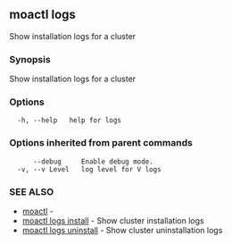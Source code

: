 ## moactl logs

Show installation logs for a cluster

### Synopsis

Show installation logs for a cluster

### Options

```
  -h, --help   help for logs
```

### Options inherited from parent commands

```
      --debug     Enable debug mode.
  -v, --v Level   log level for V logs
```

### SEE ALSO

* [moactl](moactl.md)	 - 
* [moactl logs install](moactl_logs_install.md)	 - Show cluster installation logs
* [moactl logs uninstall](moactl_logs_uninstall.md)	 - Show cluster uninstallation logs

